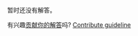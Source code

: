 
暂时还没有解答。

有兴趣[贡献你的解答](https://github.com/BFEdev/BFE.dev-solutions/blob/main/typescript/implement-tupletostring-t_zh.md)吗? [Contribute guideline](https://github.com/BFEdev/BFE.dev-solutions#how-to-contribute)
